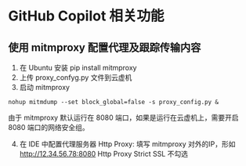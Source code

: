 # GitHub Copilot 相关功能

## 使用 mitmproxy 配置代理及跟踪传输内容
1. 在 Ubuntu 安装
pip install mitmproxy
2. 上传 proxy_confyg.py 文件到云虚机
3. 启动 mitmproxy
```
nohup mitmdump --set block_global=false -s proxy_config.py &
```
由于 mitmproxy 默认运行在 8080 端口，如果是运行在云虚机上，需要开启 8080 端口的网络安全组。

4. 在 IDE 中配置代理服务器
Http Proxy: 填写 mitmproxy 对外的IP，形如 http://12.34.56.78:8080
Http Proxy Strict SSL 不勾选